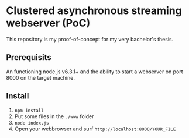 # Clustered asynchronous streaming webserver (PoC)

This repository is my proof-of-concept for my very bachelor's thesis.

## Prerequisits

An functioning node.js v6.3.1+ and the ability to start a webserver on port 8000 on the target machine.

## Install

1. `npm install`
2. Put some files in the `./www` folder
3. `node index.js`
4. Open your webbrowser and surf `http://localhost:8000/YOUR_FILE`
